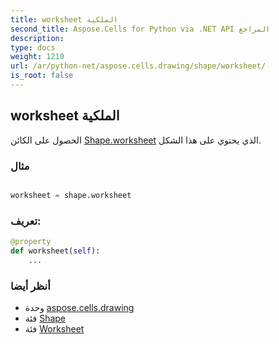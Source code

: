 ```yaml
---
title: worksheet الملكية
second_title: Aspose.Cells for Python via .NET API المراجع
description:
type: docs
weight: 1210
url: /ar/python-net/aspose.cells.drawing/shape/worksheet/
is_root: false
---
```

##  worksheet الملكية

الحصول على الكائن [Shape.worksheet](/cells/ar/python-net/aspose.cells.drawing/shape#worksheet) الذي يحتوي على هذا الشكل.

###  مثال

```python

worksheet = shape.worksheet

```
###  تعريف:
```python
@property
def worksheet(self):
    ...
```

###  أنظر أيضا
* وحدة [aspose.cells.drawing](../../)
* فئة [Shape](/cells/ar/python-net/aspose.cells.drawing/shape)
* فئة [Worksheet](/cells/ar/python-net/aspose.cells/worksheet)
